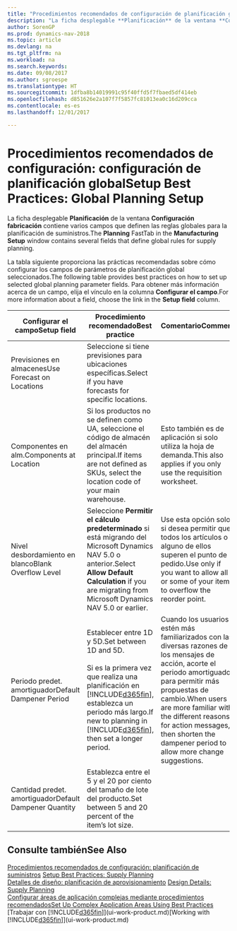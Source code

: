```yaml
---
title: "Procedimientos recomendados de configuración de planificación global"
description: "La ficha desplegable **Planificación** de la ventana **Configuración fabricación** contiene varios campos que definen las reglas globales para la planificación de suministros."
author: SorenGP
ms.prod: dynamics-nav-2018
ms.topic: article
ms.devlang: na
ms.tgt_pltfrm: na
ms.workload: na
ms.search.keywords: 
ms.date: 09/08/2017
ms.author: sgroespe
ms.translationtype: HT
ms.sourcegitcommit: 1dfba8b14019991c95f40ffd5f7fbaed5df414eb
ms.openlocfilehash: d851626e2a107f7f5857fc81013ea0c16d209cca
ms.contentlocale: es-es
ms.lasthandoff: 12/01/2017

---
```

# <a name="setup-best-practices-global-planning-setup"></a><span data-ttu-id="41364-103">Procedimientos recomendados de configuración: configuración de planificación global</span><span class="sxs-lookup"><span data-stu-id="41364-103">Setup Best Practices: Global Planning Setup</span></span>
<span data-ttu-id="41364-104">La ficha desplegable **Planificación** de la ventana **Configuración fabricación** contiene varios campos que definen las reglas globales para la planificación de suministros.</span><span class="sxs-lookup"><span data-stu-id="41364-104">The **Planning** FastTab in the **Manufacturing Setup** window contains several fields that define global rules for supply planning.</span></span>  

 <span data-ttu-id="41364-105">La tabla siguiente proporciona las prácticas recomendadas sobre cómo configurar los campos de parámetros de planificación global seleccionados.</span><span class="sxs-lookup"><span data-stu-id="41364-105">The following table provides best practices on how to set up selected global planning parameter fields.</span></span> <span data-ttu-id="41364-106">Para obtener más información acerca de un campo, elija el vínculo en la columna **Configurar el campo**.</span><span class="sxs-lookup"><span data-stu-id="41364-106">For more information about a field, choose the link in the **Setup field** column.</span></span>  

|<span data-ttu-id="41364-107">Configurar el campo</span><span class="sxs-lookup"><span data-stu-id="41364-107">Setup field</span></span>|<span data-ttu-id="41364-108">Procedimiento recomendado</span><span class="sxs-lookup"><span data-stu-id="41364-108">Best practice</span></span>|<span data-ttu-id="41364-109">Comentario</span><span class="sxs-lookup"><span data-stu-id="41364-109">Comment</span></span>|  
|-----------------|-------------------|-------------|  
|<span data-ttu-id="41364-110">Previsiones en almacenes</span><span class="sxs-lookup"><span data-stu-id="41364-110">Use Forecast on Locations</span></span>|<span data-ttu-id="41364-111">Seleccione si tiene previsiones para ubicaciones específicas.</span><span class="sxs-lookup"><span data-stu-id="41364-111">Select if you have forecasts for specific locations.</span></span>||  
|<span data-ttu-id="41364-112">Componentes en alm.</span><span class="sxs-lookup"><span data-stu-id="41364-112">Components at Location</span></span>|<span data-ttu-id="41364-113">Si los productos no se definen como UA, seleccione el código de almacén del almacén principal.</span><span class="sxs-lookup"><span data-stu-id="41364-113">If items are not defined as SKUs, select the location code of your main warehouse.</span></span>|<span data-ttu-id="41364-114">Esto también es de aplicación si solo utiliza la hoja de demanda.</span><span class="sxs-lookup"><span data-stu-id="41364-114">This also applies if you only use the requisition worksheet.</span></span>|  
|<span data-ttu-id="41364-115">Nivel desbordamiento en blanco</span><span class="sxs-lookup"><span data-stu-id="41364-115">Blank Overflow Level</span></span>|<span data-ttu-id="41364-116">Seleccione **Permitir el cálculo predeterminado** si está migrando del Microsoft Dynamics NAV 5.0 o anterior.</span><span class="sxs-lookup"><span data-stu-id="41364-116">Select **Allow Default Calculation** if you are migrating from Microsoft Dynamics NAV 5.0 or earlier.</span></span>|<span data-ttu-id="41364-117">Use esta opción solo si desea permitir que todos los artículos o alguno de ellos superen el punto de pedido.</span><span class="sxs-lookup"><span data-stu-id="41364-117">Use only if you want to allow all or some of your items to overflow the reorder point.</span></span>|  
|<span data-ttu-id="41364-118">Periodo predet. amortiguador</span><span class="sxs-lookup"><span data-stu-id="41364-118">Default Dampener Period</span></span>|<span data-ttu-id="41364-119">Establecer entre 1D y 5D.</span><span class="sxs-lookup"><span data-stu-id="41364-119">Set between 1D and 5D.</span></span><br /><br /> <span data-ttu-id="41364-120">Si es la primera vez que realiza una planificación en [!INCLUDE[d365fin](includes/d365fin_md.md)], establezca un periodo más largo.</span><span class="sxs-lookup"><span data-stu-id="41364-120">If new to planning in [!INCLUDE[d365fin](includes/d365fin_md.md)], then set a longer period.</span></span>|<span data-ttu-id="41364-121">Cuando los usuarios estén más familiarizados con las diversas razones de los mensajes de acción, acorte el periodo amortiguador para permitir más propuestas de cambio.</span><span class="sxs-lookup"><span data-stu-id="41364-121">When users are more familiar with the different reasons for action messages, then shorten the dampener period to allow more change suggestions.</span></span>|  
|<span data-ttu-id="41364-122">Cantidad predet. amortiguador</span><span class="sxs-lookup"><span data-stu-id="41364-122">Default Dampener Quantity</span></span>|<span data-ttu-id="41364-123">Establezca entre el 5 y el 20 por ciento del tamaño de lote del producto.</span><span class="sxs-lookup"><span data-stu-id="41364-123">Set between 5 and 20 percent of the item’s lot size.</span></span>||  

## <a name="see-also"></a><span data-ttu-id="41364-124">Consulte también</span><span class="sxs-lookup"><span data-stu-id="41364-124">See Also</span></span>  
 <span data-ttu-id="41364-125">[Procedimientos recomendados de configuración: planificación de suministros](setup-best-practices-supply-planning.md) </span><span class="sxs-lookup"><span data-stu-id="41364-125">[Setup Best Practices: Supply Planning](setup-best-practices-supply-planning.md) </span></span>  
 <span data-ttu-id="41364-126">[Detalles de diseño: planificación de aprovisionamiento](design-details-supply-planning.md) </span><span class="sxs-lookup"><span data-stu-id="41364-126">[Design Details: Supply Planning](design-details-supply-planning.md) </span></span>  
 [<span data-ttu-id="41364-127">Configurar áreas de aplicación complejas mediante procedimientos recomendados</span><span class="sxs-lookup"><span data-stu-id="41364-127">Set Up Complex Application Areas Using Best Practices</span></span>](set-up-complex-application-areas-using-best-practices.md)  
 <span data-ttu-id="41364-128">[Trabajar con [!INCLUDE[d365fin](includes/d365fin_md.md)]](ui-work-product.md)</span><span class="sxs-lookup"><span data-stu-id="41364-128">[Working with [!INCLUDE[d365fin](includes/d365fin_md.md)]](ui-work-product.md)</span></span>

